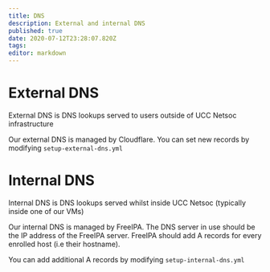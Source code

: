 ```yaml
---
title: DNS
description: External and internal DNS
published: true
date: 2020-07-12T23:28:07.820Z
tags: 
editor: markdown
---
```



# External DNS
External DNS is DNS lookups served to users outside of UCC Netsoc infrastructure

Our external DNS is managed by Cloudflare. You can set new records by modifying `setup-external-dns.yml`


# Internal DNS
Internal DNS is DNS lookups served whilst inside UCC Netsoc (typically inside one of our VMs)

Our internal DNS is managed by FreeIPA. The DNS server in use should be the IP address of the FreeIPA server.
FreeIPA should add A records for every enrolled host (i.e their hostname).

You can add additional A records by modifying `setup-internal-dns.yml`